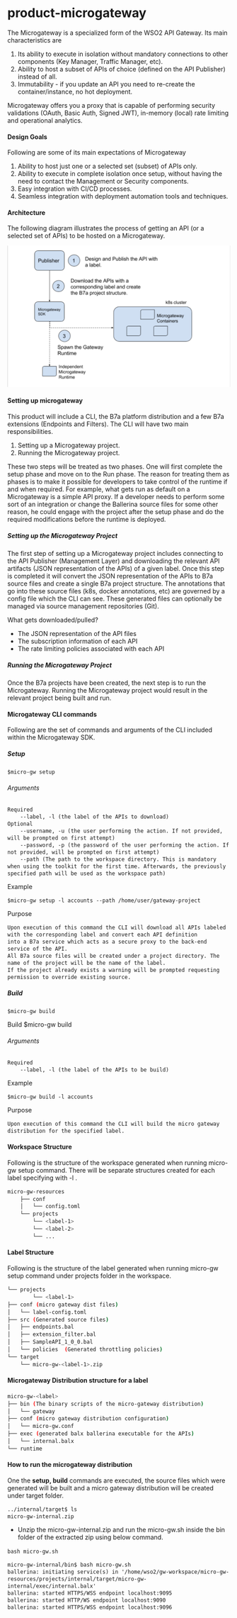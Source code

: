 # product-microgateway

The Microgateway is a specialized form of the WSO2 API Gateway. Its main characteristics are

1. Its ability to execute in isolation without mandatory connections to other components (Key Manager, Traffic Manager, etc).
1. Ability to host a subset of APIs of choice (defined on the API Publisher) instead of all.
1. Immutability - if you update an API you need to re-create the container/instance, no hot deployment.

Microgateway offers you a proxy that is capable of performing security validations (OAuth, Basic Auth, Signed JWT), in-memory (local) rate limiting and operational analytics.

#### Design Goals

Following are some of its main expectations of Microgateway

1. Ability to host just one or a selected set (subset) of APIs only.
1. Ability to execute in complete isolation once setup, without having the need to contact the Management or Security components.
1. Easy integration with CI/CD processes.
1. Seamless integration with deployment automation tools and techniques.

#### Architecture

The following diagram illustrates the process of getting an API (or a selected set of APIs) to be hosted on a Microgateway.

![Alt text](architecture.png?raw=true "Title")

#### Setting up microgateway

 This product will include a CLI, the B7a platform distribution and a few B7a extensions (Endpoints and Filters). The CLI will have two main responsibilities.

 1. Setting up a Microgateway project.
 1. Running the Microgateway project.

 These two steps will be treated as two phases. One will first complete the setup phase and move on to the Run phase. The reason for treating them as phases is to make it possible for developers to take control of the runtime if and when required. For example, what gets run as default on a Microgateway is a simple API proxy. If a developer needs to perform some sort of an integration or change the Ballerina source files for some other reason, he could engage with the project after the setup phase and do the required modifications before the runtime is deployed.

##### Setting up the Microgateway Project

The first step of setting up a Microgateway project includes connecting to the API Publisher (Management Layer) and downloading the relevant API artifacts (JSON representation of the APIs) of a given label. Once this step is completed it will convert the JSON representation of the APIs to B7a source files and create a single B7a project structure. The annotations that go into these source files (k8s, docker annotations, etc) are governed by a config file which the CLI can see. These generated files can optionally be managed via source management repositories (Git).

What gets downloaded/pulled?
* The JSON representation of the API files
* The subscription information of each API
* The rate limiting policies associated with each API

##### Running the Microgateway Project

Once the B7a projects have been created, the next step is to run the Microgateway. Running the Microgateway project would result in the relevant project being built and run.

#### Microgateway CLI commands

Following are the set of commands and arguments of the CLI included within the Microgateway SDK.

##### Setup

`$micro-gw setup`

###### Arguments
	Required
		--label, -l (the label of the APIs to download)
	Optional
		--username, -u (the user performing the action. If not provided, will be prompted on first attempt)
		--password, -p (the password of the user performing the action. If not provided, will be prompted on first attempt)
		--path (The path to the workspace directory. This is mandatory when using the toolkit for the first time. Afterwards, the previously specified path will be used as the workspace path)

Example

	$micro-gw setup -l accounts --path /home/user/gateway-project

Purpose

	Upon execution of this command the CLI will download all APIs labeled with the corresponding label and convert each API definition
	into a B7a service which acts as a secure proxy to the back-end service of the API.
	All B7a source files will be created under a project directory. The name of the project will be the name of the label.
	If the project already exists a warning will be prompted requesting permission to override existing source.


##### Build

`$micro-gw build`

Build
$micro-gw build

###### Arguments
	Required
		--label, -l (the label of the APIs to be build)

Example

	$micro-gw build -l accounts

Purpose

	Upon execution of this command the CLI will build the micro gateway distribution for the specified label.


#### Workspace Structure

Following is the structure of the workspace generated when running micro-gw setup command.
There will be separate structures created for each label specifying with -l <label>.

```bash
micro-gw-resources
    ├── conf
    │   └── config.toml
    └── projects
        └── <label-1>
        └── <label-2>
        └── ...
```

#### Label Structure

Following is the structure of the label generated when running micro-gw setup command under projects folder in the workspace.

```bash
└── projects
        └── <label-1>
├── conf (micro gateway dist files)
│   └── label-config.toml
├── src (Generated source files)
│   ├── endpoints.bal
│   ├── extension_filter.bal
│   ├── SampleAPI_1_0_0.bal
│   └── policies  (Generated throttling policies)
└── target
    └── micro-gw-<label-1>.zip
```

#### Microgateway Distribution structure for a label
```bash
micro-gw-<label>
├── bin (The binary scripts of the micro-gateway distribution)
│   └── gateway
├── conf (micro gateway distribution configuration)
│   └── micro-gw.conf
├── exec (generated balx ballerina executable for the APIs)
│   └── internal.balx
└── runtime
```

#### How to run the microgateway distribution

One the **setup, build** commands are executed, the source files which were generated will be built and a micro gateway distribution will be created under target folder.

```
../internal/target$ ls
micro-gw-internal.zip
```

* Unzip the micro-gw-internal.zip and run the micro-gw.sh inside the bin folder of the extracted zip using below command.

`bash micro-gw.sh `

```
micro-gw-internal/bin$ bash micro-gw.sh
ballerina: initiating service(s) in '/home/wso2/gw-workspace/micro-gw-resources/projects/internal/target/micro-gw-internal/exec/internal.balx'
ballerina: started HTTPS/WSS endpoint localhost:9095
ballerina: started HTTP/WS endpoint localhost:9090
ballerina: started HTTPS/WSS endpoint localhost:9096
```